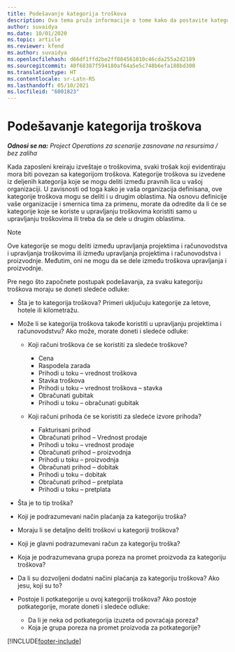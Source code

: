 ```yaml
---
title: Podešavanje kategorija troškova
description: Ova tema pruža informacije o tome kako da postavite kategorije troškova i deljene kategorije za izveštaje o troškovima.
author: suvaidya
ms.date: 10/01/2020
ms.topic: article
ms.reviewer: kfend
ms.author: suvaidya
ms.openlocfilehash: d66df1ffd2be2ff884561010c46cda255a2d2189
ms.sourcegitcommit: 40f68387f594180af64a5e5c748b6efa188bd300
ms.translationtype: HT
ms.contentlocale: sr-Latn-RS
ms.lasthandoff: 05/10/2021
ms.locfileid: "6001823"
---
```

# <a name="set-up-expense-categories"></a>Podešavanje kategorija troškova

_**Odnosi se na:** Project Operations za scenarije zasnovane na resursima / bez zaliha_

Kada zaposleni kreiraju izveštaje o troškovima, svaki trošak koji evidentiraju mora biti povezan sa kategorijom troškova. Kategorije troškova su izvedene iz deljenih kategorija koje se mogu deliti između pravnih lica u vašoj organizaciji. U zavisnosti od toga kako je vaša organizacija definisana, ove kategorije troškova mogu se deliti i u drugim oblastima. Na osnovu definicije vaše organizacije i smernica tima za primenu, morate da odredite da li će se kategorije koje se koriste u upravljanju troškovima koristiti samo u upravljanju troškovima ili treba da se dele u drugim oblastima.

> [!NOTE]
> Ove kategorije se mogu deliti između upravljanja projektima i računovodstva i upravljanja troškovima ili između upravljanja projektima i računovodstva i proizvodnje. Međutim, oni ne mogu da se dele između troškova upravljanja i proizvodnje.

Pre nego što započnete postupak podešavanja, za svaku kategoriju troškova moraju se doneti sledeće odluke:

- Šta je to kategorija troškova? Primeri uključuju kategorije za letove, hotele ili kilometražu.
- Može li se kategorija troškova takođe koristiti u upravljanju projektima i računovodstvu? Ako može, morate doneti i sledeće odluke:

    - Koji računi troškova će se koristiti za sledeće troškove?

        - Cena
        - Raspodela zarada
        - Prihodi u toku – vrednost troškova
        - Stavka troškova
        - Prihodi u toku – vrednost troškova – stavka
        - Obračunati gubitak
        - Prihodi u toku – obračunati gubitak

    - Koji računi prihoda će se koristiti za sledeće izvore prihoda?

        - Fakturisani prihod
        - Obračunati prihod – Vrednost prodaje
        - Prihodi u toku – vrednost prodaje
        - Obračunati prihod – proizvodnja
        - Prihodi u toku – proizvodnja
        - Obračunati prihod – dobitak
        - Prihodi u toku – dobitak
        - Obračunati prihod – pretplata
        - Prihodi u toku – pretplata

- Šta je to tip troška?
- Koji je podrazumevani način plaćanja za kategoriju troška?
- Moraju li se detaljno deliti troškovi u kategoriji troškova?
- Koji je glavni podrazumevani račun za kategoriju troška?
- Koja je podrazumevana grupa poreza na promet proizvoda za kategoriju troškova?
- Da li su dozvoljeni dodatni načini plaćanja za kategoriju troškova? Ako jesu, koji su to?
- Postoje li potkategorije u ovoj kategoriji troškova? Ako postoje potkategorije, morate doneti i sledeće odluke:

    - Da li je neka od potkategorija izuzeta od povraćaja poreza?
    - Koja je grupa poreza na promet proizvoda za potkategorije?


[!INCLUDE[footer-include](../includes/footer-banner.md)]